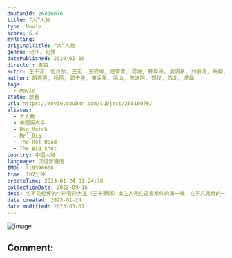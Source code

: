 ```yaml
---
doubanId: 26816076
title: “大”人物
type: Movie
score: 6.4
myRating: 
originalTitle: “大”人物
genre: 动作, 犯罪
datePublished: 2019-01-10
director: 五百
actor: 王千源, 包贝尔, 王迅, 王砚辉, 屈菁菁, 周游, 韩烨洲, 盖玥希, 刘敏涛, 梅婷, 潘粤明, 乔振宇, 景岗山, 杜源, 高捷, 寇占文, 刘天佐, 马浴柯, 霍青, 邢瀚卿, 李蓓蕾, 万沛鑫, 张皓然, 谢孟伟, 姜寒, 肖涵, 吕晓霖, 马京京, 黎宇航, 成方旭, 王子清, 王昱涵, 王昱淇, 郭紫铭, 要武, 滕根, 张奥, 张静雅, 张百乔, 李雄
author: 胡蓉蓉, 杨苗, 郭子圣, 董润年, 高山, 陈泳旭, 郑权, 西北, 傅磊
tags:
  - Movie
state: 想看
url: https://movie.douban.com/subject/26816076/
aliases:
  - 大人物
  - 中国版老手
  - Big_Match
  - Mr._Big
  - The_Hot_Head
  - The_Big_Shot
country: 中国大陆
language: 汉语普通话
IMDb: tt9596638
time: 107分钟
createTime: 2023-01-24 01:24:38
collectionDate: 2022-09-16
desc: 名不见经传的小刑警孙大圣（王千源饰）出生入死在追查案件的第一线，在平凡无奇的一天，他突然听说与之有交情的汽车修理工赵勇强跳楼自杀了。赵勇强此前租住一处拆迁房，但拆迁房一夜被人强拆，他和儿子不仅被赶了...
date created: 2023-01-24
date modified: 2023-03-07
---
```


![image](p2544988187.jpg)

Comment:
---
